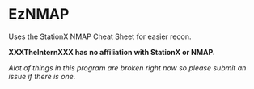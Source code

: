 # EzNMAP
Uses the StationX NMAP Cheat Sheet for easier recon.

**XXXTheInternXXX has no affiliation with StationX or NMAP.**

_Alot of things in this program are broken right now so please submit an issue if there is one._
